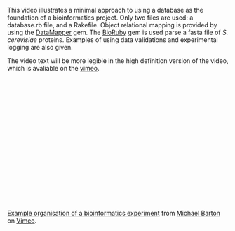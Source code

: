 This video illustrates a minimal approach to using a database as the foundation of a bioinformatics project. Only two files are used: a database.rb file, and a Rakefile. Object relational mapping is provided by using the [DataMapper](http://datamapper.rubyforge.org/dm-core/) gem. The [BioRuby](http://www.bioruby.org/) gem is used parse a fasta file of *S. cerevisiae* proteins. Examples of using data validations and experimental logging are also given.

The video text will be more legible in the high definition version of the video, which is avaliable on the [vimeo](http://vimeo.com/3387564).

<object width="400" height="300"><param name="allowfullscreen" value="true" /><param name="allowscriptaccess" value="always" /><param name="movie" value="http://vimeo.com/moogaloop.swf?clip_id=3387564&amp;server=vimeo.com&amp;show_title=1&amp;show_byline=1&amp;show_portrait=0&amp;color=&amp;fullscreen=1" /><embed src="http://vimeo.com/moogaloop.swf?clip_id=3387564&amp;server=vimeo.com&amp;show_title=1&amp;show_byline=1&amp;show_portrait=0&amp;color=&amp;fullscreen=1" type="application/x-shockwave-flash" allowfullscreen="true" allowscriptaccess="always" width="400" height="300"></embed></object><br /><a href="http://vimeo.com/3387564">Example organisation of a bioinformatics experiment</a> from <a href="http://vimeo.com/user1359407">Michael Barton</a> on <a href="http://vimeo.com">Vimeo</a>.
